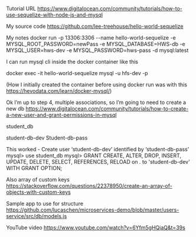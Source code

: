 Tutorial URL
https://www.digitalocean.com/community/tutorials/how-to-use-sequelize-with-node-js-and-mysql

My source code
https://github.com/lee-treehouse/hello-world-sequelize

My notes
docker run -p 13306:3306 --name hello-world-sequelize -e MYSQL_ROOT_PASSWORD=newPass -e MYSQL_DATABASE=HWS-db -e MYSQL_USER=hws-dev -e MYSQL_PASSWORD=hws-pass -d mysql:latest

I can run mysql cli inside the docker container like this

docker exec -it hello-world-sequelize mysql -u hfs-dev -p

(How I initially created the container before using docker run was with this https://hevodata.com/learn/docker-mysql/)

Ok I’m up to step 4, multiple associations, so I’m going to need to create a new db
https://www.digitalocean.com/community/tutorials/how-to-create-a-new-user-and-grant-permissions-in-mysql

student_db

student-db-dev
Student-db-pass

This worked -
Create user ‘student-db-dev’ identified by ‘student-db-pass’
mysql> use student_db
mysql> GRANT CREATE, ALTER, DROP, INSERT, UPDATE, DELETE, SELECT, REFERENCES, RELOAD on _._ to 'student-db-dev' WITH GRANT OPTION;

Also array of custom keys
https://stackoverflow.com/questions/22378950/create-an-array-of-objects-with-custom-keys

Sample app to use for structure
https://github.com/lucaschen/microservices-demo/blob/master/users-service/src/db/models.js

YouTube video
https://www.youtube.com/watch?v=6Yfm5gHQjaQ&t=39s
